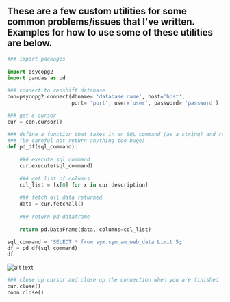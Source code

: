 ## These are a few custom utilities for some common problems/issues that I've written.  Examples for how to use some of these utilities are below.



```python
### import packages
 
import psycopg2
import pandas as pd
```

```python
### connect to redshift database
con=psycopg2.connect(dbname= 'database name', host='host', 
                     port= 'port', user='user', password= 'password')
```

```python
### get a cursor
cur = con.cursor()
```

```python
### define a function that takes in an SQL command (as a string) and returns a pd dataframe
### (be careful not return anything too huge)
def pd_df(sql_command):
    
    ### execute sql command
    cur.execute(sql_command)
    
    ### get list of columns
    col_list = [x[0] for x in cur.description]
    
    ### fetch all data returned
    data = cur.fetchall()
    
    ### return pd dataframe
    
    return pd.DataFrame(data, columns=col_list)
```

```python
sql_command = 'SELECT * from sym.sym_am_web_data Limit 5;'
df = pd_df(sql_command)
df
```
![alt text](readme_files/df.png)


```python
### close up cursor and close up the connection when you are finished
cur.close()
conn.close()
```
